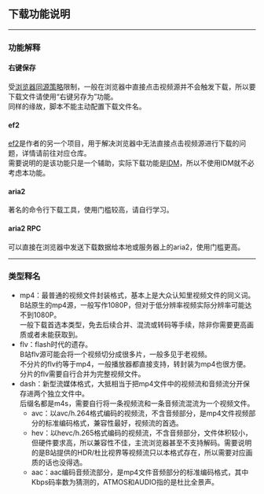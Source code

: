 ## 下载功能说明
---
### 功能解释
#### 右键保存
受[浏览器同源策略](https://developer.mozilla.org/zh-CN/docs/Web/Security/Same-origin_policy)限制，一般在浏览器中直接点击视频源并不会触发下载，所以要下载文件请使用“右键另存为”功能。  
同样的缘故，脚本不能主动配置下载文件名。

#### ef2
[ef2](https://github.com/MotooriKashin/ef2)是作者的另一个项目，用于解决浏览器中无法直接点击视频源进行下载的问题，详情请前往对应仓库。  
需要说明的是该功能只是一个辅助，实际下载功能是[IDM](http://www.internetdownloadmanager.com/)，所以不使用IDM就不必考虑本功能。

#### aria2
著名的命令行下载工具，使用门槛较高，请自行学习。

#### aria2 RPC
可以直接在浏览器中发送下载数据给本地或服务器上的aria2，使用门槛更高。

---
### 类型释名
- mp4：最普通的视频文件封装格式，基本上是大众认知里视频文件的同义词。  
B站原生的mp4源，一般写作1080P，但对于低分辨率视频实际分辨率可能达不到1080P。  
一般下载首选本类型，免去后续合并、混流或转码等手续，除非你需要更高画质或者未能获取到。
- flv：flash时代的遗存。  
B站flv源可能会将一个视频切分成很多片，一般多见于老视频。  
不分片的flv约等于mp4，一般播放器都直接支持，转封装为mp4也很方便。  
分片的flv需要自行合并为完整视频文件。
- dash：新型流媒体格式，大抵相当于把mp4文件中的视频流和音频流分开保存进两个独立文件中。  
后缀名都是m4s，需要自行将一条视频流和一条音频流混流为一个视频文件。  
  - avc：以avc/h.264格式编码的视频流，不含音频部分，是mp4文件视频部分的标准编码格式，兼容性最好，视频流的首选。
  - hev：以hevc/h.265格式编码的视频流，不含音频部分，文件体积较小，但硬件要求高，所以兼容性不佳，主流浏览器甚至不支持解码。需要说明的是B站提供的HDR/杜比视界等视频流只以本格式存在，所以需要对应画质的话也没得选。
  - aac：aac编码音频流部分，是mp4文件音频部分的标准编码格式，其中Kbps码率数为猜测的，ATMOS和AUDIO指的是杜比全景声。